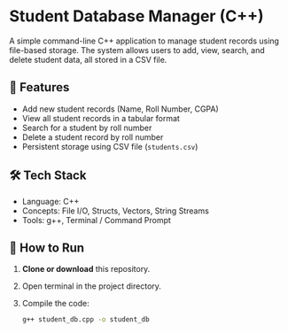 # Student Database Manager (C++)

A simple command-line C++ application to manage student records using file-based storage. The system allows users to add, view, search, and delete student data, all stored in a CSV file.

## 🔧 Features

- Add new student records (Name, Roll Number, CGPA)
- View all student records in a tabular format
- Search for a student by roll number
- Delete a student record by roll number
- Persistent storage using CSV file (`students.csv`)

## 🛠 Tech Stack

- Language: C++
- Concepts: File I/O, Structs, Vectors, String Streams
- Tools: g++, Terminal / Command Prompt

## 🚀 How to Run

1. **Clone or download** this repository.
2. Open terminal in the project directory.
3. Compile the code:

   ```bash
   g++ student_db.cpp -o student_db
